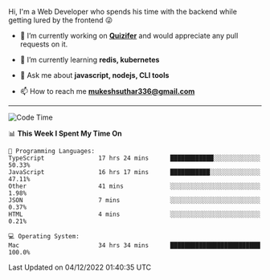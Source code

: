 Hi, I'm a Web Developer who spends his time with the backend while getting lured by the frontend 😜

- 🔭 I’m currently working on **[Quizifer](https://github.com/SutharMukesh/Quizifer/)** and would appreciate any pull requests on it.

- 🌱 I’m currently learning **redis, kubernetes**

- 💬 Ask me about **javascript, nodejs, CLI tools**

- 📫 How to reach me **mukeshsuthar336@gmail.com**

---
<!--START_SECTION:waka-->
![Code Time](http://img.shields.io/badge/Code%20Time-1%2C942%20hrs%2035%20mins-blue)

📊 **This Week I Spent My Time On** 

```text
💬 Programming Languages: 
TypeScript               17 hrs 24 mins      ████████████░░░░░░░░░░░░░   50.33% 
JavaScript               16 hrs 17 mins      ███████████░░░░░░░░░░░░░░   47.11% 
Other                    41 mins             ░░░░░░░░░░░░░░░░░░░░░░░░░   1.98% 
JSON                     7 mins              ░░░░░░░░░░░░░░░░░░░░░░░░░   0.37% 
HTML                     4 mins              ░░░░░░░░░░░░░░░░░░░░░░░░░   0.21%

💻 Operating System: 
Mac                      34 hrs 34 mins      █████████████████████████   100.0%

```


 Last Updated on 04/12/2022 01:40:35 UTC
<!--END_SECTION:waka-->
